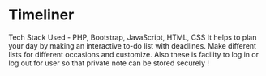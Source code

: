 # Timeliner
Tech Stack Used - PHP, Bootstrap, JavaScript, HTML, CSS
It helps to plan your day by making an interactive to-do list with deadlines. 
Make different lists for different occasions and customize. 
Also these is facility to log in or log out for user so that private note can be stored securely !
